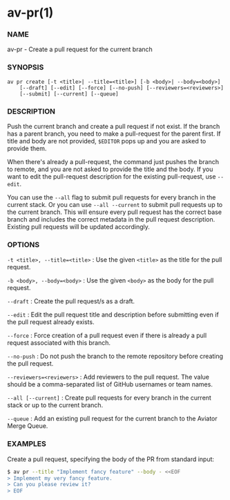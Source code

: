 # av-pr(1)

### NAME

av-pr - Create a pull request for the current branch

### SYNOPSIS

```synopsis
av pr create [-t <title>| --title=<title>] [-b <body>| --body=<body>]
    [--draft] [--edit] [--force] [--no-push] [--reviewers=<reviewers>]
    [--submit] [--current] [--queue]
```

### DESCRIPTION

Push the current branch and create a pull request if not exist. If the branch has a parent branch, you need to make a pull-request for the parent first. If title and body are not provided, `$EDITOR` pops up and you are asked to provide them.

When there's already a pull-request, the command just pushes the branch to remote, and you are not asked to provide the title and the body. If you want to edit the pull-request description for the existing pull-request, use `--edit`.

You can use the `--all` flag to submit pull requests for every branch in the current stack. Or you can use `--all --current` to submit pull requests up to the current branch. This will ensure every pull request has the correct base branch and includes the correct metadata in the pull request description. Existing pull requests will be updated accordingly.

### OPTIONS

`-t <title>, --title=<title>` : Use the given `<title>` as the title for the pull request.

`-b <body>, --body=<body>` : Use the given `<body>` as the body for the pull request.

`--draft` : Create the pull request/s as a draft.

`--edit` : Edit the pull request title and description before submitting even if the pull request already exists.

`--force` : Force creation of a pull request even if there is already a pull request associated with this branch.

`--no-push` : Do not push the branch to the remote repository before creating the pull request.

`--reviewers=<reviewers>` : Add reviewers to the pull request. The value should be a comma-separated list of GitHub usernames or team names.

`--all [--current]` : Create pull requests for every branch in the current stack or up to the current branch.

`--queue` : Add an existing pull request for the current branch to the Aviator Merge Queue.

### EXAMPLES

Create a pull request, specifying the body of the PR from standard input:

```bash
$ av pr --title "Implement fancy feature" --body - <<EOF
> Implement my very fancy feature.
> Can you please review it?
> EOF
```
